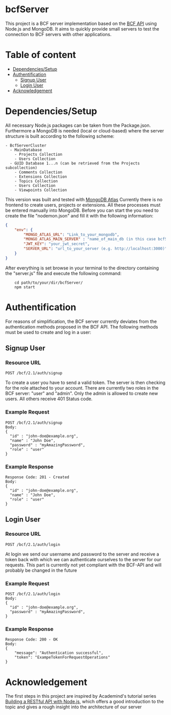 # bcfServer
This project is a BCF server implementation based on the [BCF API](https://github.com/BuildingSMART/BCF-API) using Node.js and MongoDB. It aims to quickly provide small servers to test the connection to BCF servers with other applications.

# Table of content
<!-- toc -->
- [Dependencies/Setup](#Dependencies/Setup)
- [Authentification](#Authentification)
  * [Signup User](#Signup-User)
  * [Login User](#Login-User)
- [Acknowledgement](#Acknowledgement)
<!-- tocstop -->


# Dependencies/Setup
All necessary Node.js packages can be taken from the Package.json. Furthermore a MongoDB is needed (local or cloud-based) where the server structure is built according to the following scheme:


```
- BcfServerCluster
  - MainDatabase
    - Projects Collection
    - Users Collection
  - GUID Database 1...n (can be retrieved from the Projects subcollection)
    - Comments Collection
    - Extensions Collection
    - Topics Collection
    - Users Collection
    - Viewpoints Collection
```
This version was built and tested with [MongoDB Atlas](https://www.mongodb.com/cloud/atlas)
Currently there is no frontend to create users, projects or extensions. All these processes must be entered manually into MongoDB.
Before you can start the you need to create the file "nodemon.json" and fill it with the following information:

```json
{
    "env": {
        "MONGO_ATLAS_URL": "Link_to_your_mongodb",
        "MONGO_ATLAS_MAIN_SERVER" : "name_of_main_db (in this case bcfServer)",
        "JWT_KEY": "your_jwt_secret",
        "SERVER_URL": "url_to_your_server (e.g. http://localhost:3000)"
    }
}
```

After everything is set browse in your terminal to the directory containing the "server.js" file and execute the following command:

```
    cd path/to/your/dir/bcfServer/
    npm start
```

# Authentification
For reasons of simplification, the BCF server currently deviates from the authentication methods proposed in the BCF API. The following methods must be used to create and log in a user:

## Signup User
### Resource URL
```
POST /bcf/2.1/auth/signup
```
To create a user you have to send a valid token. The server is then checking for the role attached to your account.
There are currently two roles in the BCF server: "user" and "admin". Only the admin is allowed to create new users. All others receive 401 Status code.

### Example Request
```
POST /bcf/2.1/auth/signup
Body: 
{
  "id" : "john-doe@example.org",
  "name" : "John Doe",
  "password" : "myAmazingPassword",
  "role" : "user"
}
```

### Example Response
```
Response Code: 201 - Created
Body: 
{
  "id" : "john-doe@example.org",
  "name" : "John Doe",
  "role" : "user"
}
```

## Login User
### Resource URL
```
POST /bcf/2.1/auth/login
```
At login we send our username and password to the server and receive a token back with which we can authenticate ourselves to the server for our requests. This part is currently not yet compliant with the BCF-API and will probably be changed in the future

### Example Request
```
POST /bcf/2.1/auth/login
Body: 
{
  "id" : "john-doe@example.org",
  "password" : "myAmazingPassword",
}
```

### Example Response
```
Response Code: 200 - OK
Body: 
{
    "message": "Authentication successful",
    "token": "ExampeTokenForRequestOperations"
}
```


# Acknowledgement

The first steps in this project are inspired by Academind's tutorial series [Building a RESTful API with Node.js](https://youtu.be/0oXYLzuucwE?list=PL55RiY5tL51q4D-B63KBnygU6opNPFk_q), which offers a good introduction to the topic and gives a rough insight into the architecture of our server

